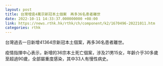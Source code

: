 ```yaml
---
layout: post
title: 台灣增逾4萬宗新冠本土個案　再多36名患者離世
date: 2022-10-11 14:33:37.000000000 +08:00
link: https://news.rthk.hk/rthk/ch/component/k2/1670496-20221011.htm
categories: rthk
---
```


台灣過去一日新增41364宗新冠本土個案，再多36名患者離世。

疫情指揮中心表示，新增的36宗本土死亡個案，涉及21男15女，年齡介乎30多歲至超過90歲，全部屬重度感染，其中33人有慢性病史。
